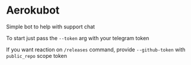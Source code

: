 # Aerokubot

Simple bot to help with support chat

To start just pass the `--token` arg with your telegram token

If you want reaction on `/releases` command, provide `--github-token` with
`public_repo` scope token
